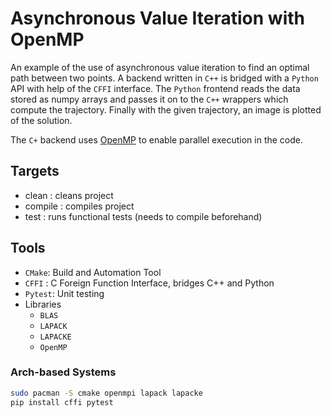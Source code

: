 # Asynchronous Value Iteration with OpenMP

An example of the use of asynchronous value iteration to find an optimal path between two
points. A backend written in `C++` is bridged with a `Python` API with help of the `CFFI`
interface. The `Python` frontend reads the data stored as numpy arrays and passes it on to
the `C++` wrappers which compute the trajectory. Finally with the given trajectory, an
image is plotted of the solution.

The `C+` backend uses [OpenMP](https://www.openmp.org/) to enable parallel execution in the code.


## Targets
- clean : cleans project
- compile : compiles project
- test : runs functional tests (needs to compile beforehand)


## Tools
- `CMake`: Build and Automation Tool
- `CFFI` : C Foreign Function Interface, bridges C++ and Python
- `Pytest`: Unit testing
- Libraries
    - `BLAS`
    - `LAPACK`
    - `LAPACKE`
    - `OpenMP`

### Arch-based Systems
```sh
sudo pacman -S cmake openmpi lapack lapacke
pip install cffi pytest
```
